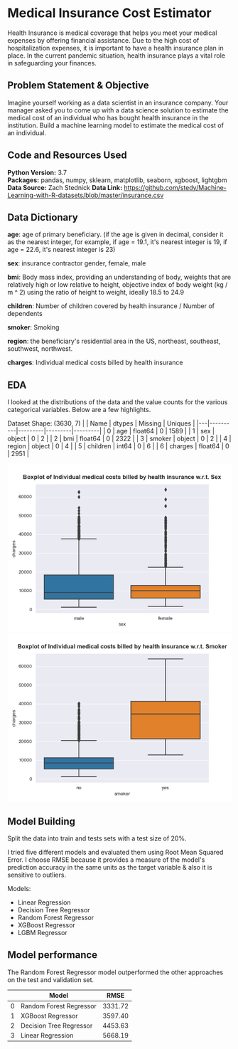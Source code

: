 # Medical Insurance Cost Estimator

Health Insurance is medical coverage that helps you meet your medical expenses by offering financial assistance. Due to the high cost of hospitalization expenses, it is important to have a health insurance plan in place. In the current pandemic situation, health insurance plays a vital role in safeguarding your finances.

## Problem Statement & Objective
 

Imagine yourself working as a data scientist in an insurance company. Your manager asked you to come up with a data science solution to estimate the medical cost of an individual who has bought health insurance in the institution. Build a machine learning model to estimate the medical cost of an individual.

## Code and Resources Used 
**Python Version:** 3.7  
**Packages:** pandas, numpy, sklearn, matplotlib, seaborn, xgboost, lightgbm  
**Data Source:** Zach Stednick 
**Data Link:** https://github.com/stedy/Machine-Learning-with-R-datasets/blob/master/insurance.csv

## Data Dictionary
<b>age</b>: age of primary beneficiary. (if the age is given in decimal, consider it as the nearest integer, for example, if age = 19.1, it's nearest integer is 19, if age = 22.6, it's nearest integer is 23)

<b>sex</b>: insurance contractor gender, female, male

<b>bmi</b>: Body mass index, providing an understanding of body, weights that are relatively high or low relative to height,
objective index of body weight (kg / m ^ 2) using the ratio of height to weight, ideally 18.5 to 24.9

<b>children</b>: Number of children covered by health insurance / Number of dependents

<b>smoker</b>: Smoking

<b>region</b>: the beneficiary's residential area in the US, northeast, southeast, southwest, northwest.

<b>charges</b>: Individual medical costs billed by health insurance

## EDA
I looked at the distributions of the data and the value counts for the various categorical variables. Below are a few highlights.

Dataset Shape: (3630, 7) 
|   | Name     | dtypes  | Missing | Uniques |
|---|----------|---------|---------|---------|
| 0 | age      | float64 | 0       | 1589    |
| 1 | sex      | object  | 0       | 2       |
| 2 | bmi      | float64 | 0       | 2322    |
| 3 | smoker   | object  | 0       | 2       |
| 4 | region   | object  | 0       | 4       |
| 5 | children | int64   | 0       | 6       |
| 6 | charges  | float64 | 0       | 2951    |

![alt text](https://github.com/aryanj10/Medical-Insurance-Cost-Regression/blob/master/boxplot_charges_sex.png "Boxplot")
![alt text](https://github.com/aryanj10/Medical-Insurance-Cost-Regression/blob/master/boxplot_charges_smoker.png "Boxplot")

## Model Building
Split the data into train and tests sets with a test size of 20%.  

I tried five different models and evaluated them using Root Mean Squared Error. I choose RMSE because it provides a measure of the model's prediction accuracy in the same units as the target variable & also it is sensitive to outliers.  

Models:
*	Linear Regression
*	Decision Tree Regressor
*	Random Forest Regressor
*	XGBoost Regressor
*	LGBM Regressor

## Model performance
The Random Forest Regressor model outperformed the other approaches on the test and validation set. 


|    | Model               | RMSE |
|----|--------------------|---------|
| 0  | Random Forest Regressor                | 3331.72   |
| 1  | XGBoost Regressor  | 3597.40   |
| 2  | Decision Tree Regressor                 | 4453.63  |
| 3  | Linear Regression                 | 5668.19  |
